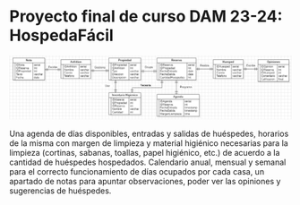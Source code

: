 # Proyecto final de curso DAM 23-24: HospedaFácil
![image](/Anteproyecto/ModeloDatos.jpg)


Una agenda de días disponibles, entradas y salidas de huéspedes, horarios de la misma con margen de limpieza y material higiénico necesarias para la limpieza (cortinas, sabanas, toallas, papel higiénico, etc.) de acuerdo a la cantidad de huéspedes hospedados.
Calendario anual, mensual y semanal para el correcto funcionamiento de días ocupados por cada casa, un apartado de notas para apuntar observaciones, poder ver las opiniones y sugerencias de huéspedes.
